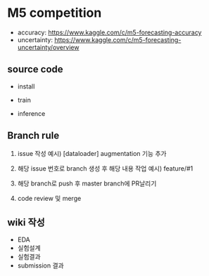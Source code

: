 # M5 competition
- accuracy: https://www.kaggle.com/c/m5-forecasting-accuracy
- uncertainty: https://www.kaggle.com/c/m5-forecasting-uncertainty/overview


## source code

- install

- train

- inference


## Branch rule

1. issue 작성
예시) [dataloader] augmentation 기능 추가

2. 해당 issue 번호로 branch 생성 후 해당 내용 작업
예시) feature/#1

3. 해당 branch로 push 후 master branch에 PR날리기

4. code review 및 merge


## wiki 작성

- EDA
- 실험설계
- 실험결과
- submission 결과
